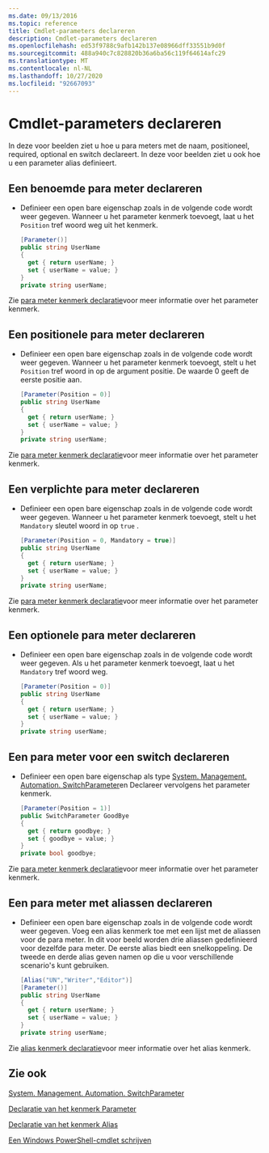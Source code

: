 ```yaml
---
ms.date: 09/13/2016
ms.topic: reference
title: Cmdlet-parameters declareren
description: Cmdlet-parameters declareren
ms.openlocfilehash: ed53f9788c9afb142b137e08966dff33551b9d0f
ms.sourcegitcommit: 488a940c7c828820b36a6ba56c119f64614afc29
ms.translationtype: MT
ms.contentlocale: nl-NL
ms.lasthandoff: 10/27/2020
ms.locfileid: "92667093"
---
```

# <a name="how-to-declare-cmdlet-parameters"></a>Cmdlet-parameters declareren

In deze voor beelden ziet u hoe u para meters met de naam, positioneel, required, optional en switch declareert. In deze voor beelden ziet u ook hoe u een parameter alias definieert.

## <a name="how-to-declare-a-named-parameter"></a>Een benoemde para meter declareren

- Definieer een open bare eigenschap zoals in de volgende code wordt weer gegeven. Wanneer u het parameter kenmerk toevoegt, laat u het `Position` tref woord weg uit het kenmerk.

    ```csharp
    [Parameter()]
    public string UserName
    {
      get { return userName; }
      set { userName = value; }
    }
    private string userName;
    ```

Zie [para meter kenmerk declaratie](./parameter-attribute-declaration.md)voor meer informatie over het parameter kenmerk.

## <a name="how-to-declare-a-positional-parameter"></a>Een positionele para meter declareren

- Definieer een open bare eigenschap zoals in de volgende code wordt weer gegeven. Wanneer u het parameter kenmerk toevoegt, stelt u het `Position` tref woord in op de argument positie. De waarde 0 geeft de eerste positie aan.

    ```csharp
    [Parameter(Position = 0)]
    public string UserName
    {
      get { return userName; }
      set { userName = value; }
    }
    private string userName;
    ```

Zie [para meter kenmerk declaratie](./parameter-attribute-declaration.md)voor meer informatie over het parameter kenmerk.

## <a name="how-to-declare-a-mandatory-parameter"></a>Een verplichte para meter declareren

- Definieer een open bare eigenschap zoals in de volgende code wordt weer gegeven. Wanneer u het parameter kenmerk toevoegt, stelt u het `Mandatory` sleutel woord in op `true` .

    ```csharp
    [Parameter(Position = 0, Mandatory = true)]
    public string UserName
    {
      get { return userName; }
      set { userName = value; }
    }
    private string userName;
    ```

Zie [para meter kenmerk declaratie](./parameter-attribute-declaration.md)voor meer informatie over het parameter kenmerk.

## <a name="how-to-declare-an-optional-parameter"></a>Een optionele para meter declareren

- Definieer een open bare eigenschap zoals in de volgende code wordt weer gegeven. Als u het parameter kenmerk toevoegt, laat u het `Mandatory` tref woord weg.

    ```csharp
    [Parameter(Position = 0)]
    public string UserName
    {
      get { return userName; }
      set { userName = value; }
    }
    private string userName;
    ```

## <a name="how-to-declare-a-switch-parameter"></a>Een para meter voor een switch declareren

- Definieer een open bare eigenschap als type [System. Management. Automation. SwitchParameter](/dotnet/api/System.Management.Automation.SwitchParameter)en Declareer vervolgens het parameter kenmerk.

    ```csharp
    [Parameter(Position = 1)]
    public SwitchParameter GoodBye
    {
      get { return goodbye; }
      set { goodbye = value; }
    }
    private bool goodbye;
    ```

Zie [para meter kenmerk declaratie](./parameter-attribute-declaration.md)voor meer informatie over het parameter kenmerk.

## <a name="how-to-declare-a-parameter-with-aliases"></a>Een para meter met aliassen declareren

- Definieer een open bare eigenschap zoals in de volgende code wordt weer gegeven. Voeg een alias kenmerk toe met een lijst met de aliassen voor de para meter. In dit voor beeld worden drie aliassen gedefinieerd voor dezelfde para meter. De eerste alias biedt een snelkoppeling. De tweede en derde alias geven namen op die u voor verschillende scenario's kunt gebruiken.

    ```csharp
    [Alias("UN","Writer","Editor")]
    [Parameter()]
    public string UserName
    {
      get { return userName; }
      set { userName = value; }
    }
    private string userName;
    ```

Zie [alias kenmerk declaratie](./alias-attribute-declaration.md)voor meer informatie over het alias kenmerk.

## <a name="see-also"></a>Zie ook

[System. Management. Automation. SwitchParameter](/dotnet/api/System.Management.Automation.SwitchParameter)

[Declaratie van het kenmerk Parameter](./parameter-attribute-declaration.md)

[Declaratie van het kenmerk Alias](./alias-attribute-declaration.md)

[Een Windows PowerShell-cmdlet schrijven](./writing-a-windows-powershell-cmdlet.md)
